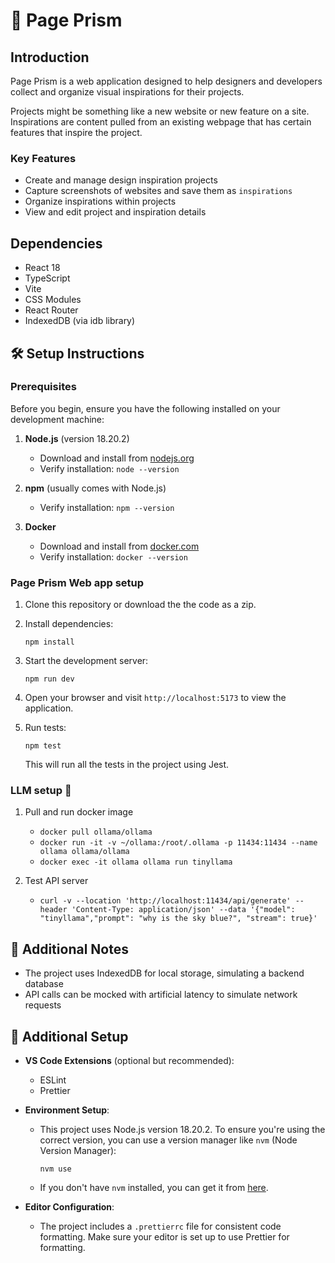 # 💎 Page Prism

## Introduction

Page Prism is a web application designed to help designers and developers collect and organize visual inspirations for their projects.

Projects might be something like a new website or new feature on a site.
Inspirations are content pulled from an existing webpage that has certain features that inspire the project.

### Key Features

- Create and manage design inspiration projects
- Capture screenshots of websites and save them as `inspirations`
- Organize inspirations within projects
- View and edit project and inspiration details

## Dependencies

- React 18
- TypeScript
- Vite
- CSS Modules
- React Router
- IndexedDB (via idb library)

## 🛠️ Setup Instructions

### Prerequisites

Before you begin, ensure you have the following installed on your development machine:

1. **Node.js** (version 18.20.2)

   - Download and install from [nodejs.org](https://nodejs.org/)
   - Verify installation: `node --version`

2. **npm** (usually comes with Node.js)

   - Verify installation: `npm --version`

3. **Docker**
   - Download and install from [docker.com](https://www.docker.com/)
   - Verify installation: `docker --version`

### Page Prism Web app setup

1. Clone this repository or download the the code as a zip.

2. Install dependencies:

   ```
   npm install
   ```

3. Start the development server:

   ```
   npm run dev
   ```

4. Open your browser and visit `http://localhost:5173` to view the application.

5. Run tests:

   ```
   npm test
   ```

   This will run all the tests in the project using Jest.

### LLM setup 🦙

1. Pull and run docker image

   - `docker pull ollama/ollama`
   - `docker run -it -v ~/ollama:/root/.ollama -p 11434:11434 --name ollama ollama/ollama`
   - `docker exec -it ollama ollama run tinyllama`

2. Test API server
   - `curl -v --location 'http://localhost:11434/api/generate' --header 'Content-Type: application/json' --data '{"model": "tinyllama","prompt": "why is the sky blue?", "stream": true}'`

## 📔 Additional Notes

- The project uses IndexedDB for local storage, simulating a backend database
- API calls can be mocked with artificial latency to simulate network requests

## 📔 Additional Setup

- **VS Code Extensions** (optional but recommended):

  - ESLint
  - Prettier

- **Environment Setup**:

  - This project uses Node.js version 18.20.2. To ensure you're using the correct version, you can use a version manager like `nvm` (Node Version Manager):
    ```
    nvm use
    ```
  - If you don't have `nvm` installed, you can get it from [here](https://github.com/nvm-sh/nvm).

- **Editor Configuration**:
  - The project includes a `.prettierrc` file for consistent code formatting. Make sure your editor is set up to use Prettier for formatting.
